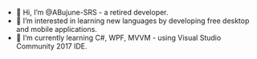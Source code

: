 - 👋 Hi, I’m @ABujune-SRS - a retired developer.
- 👀 I’m interested in learning new languages by developing free desktop and mobile applications.
- 🌱 I’m currently learning C#, WPF, MVVM - using Visual Studio Community 2017 IDE.  

<!---
ABujune-SRS/ABujune-SRS is a ✨ special ✨ repository because its `README.md` (this file) appears on your GitHub profile.
You can click the Preview link to take a look at your changes.
--->
